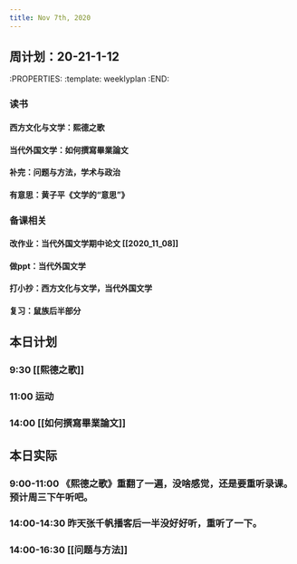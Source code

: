 ```yaml
---
title: Nov 7th, 2020
---
```


## 周计划：20-21-1-12
:PROPERTIES:
:template: weeklyplan
:END:
### 读书
#### 西方文化与文学：熙德之歌
#### 当代外国文学：如何撰寫畢業論文
#### 补完：问题与方法，学术与政治
#### 有意思：黄子平《文学的“意思”》
### 备课相关
#### 改作业：当代外国文学期中论文 [[2020_11_08]]
#### 做ppt：当代外国文学
#### 打小抄：西方文化与文学，当代外国文学
#### 复习：鼠族后半部分
## 本日计划
### 9:30 [[熙德之歌]]
### 11:00 运动
### 14:00 [[如何撰寫畢業論文]]
## 本日实际
### 9:00-11:00 《熙德之歌》重翻了一遍，没啥感觉，还是要重听录课。预计周三下午听吧。
### 14:00-14:30 昨天张千帆播客后一半没好好听，重听了一下。
### 14:00-16:30 [[问题与方法]]
### 
